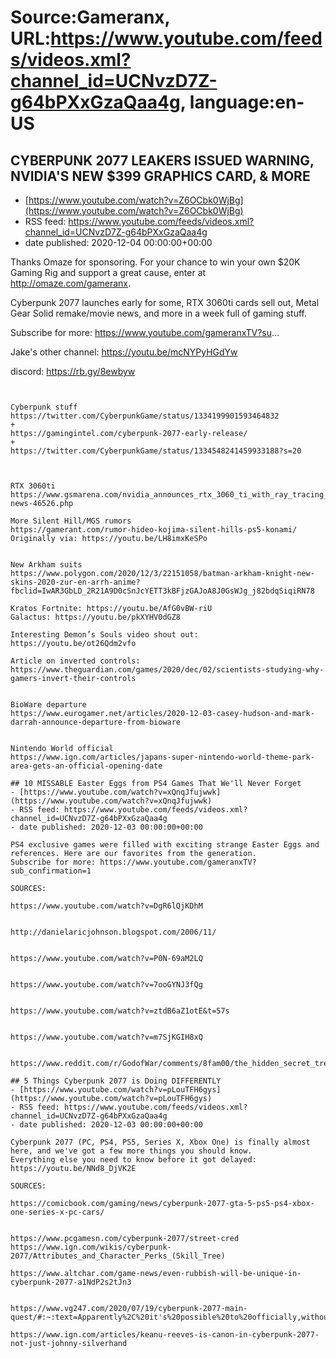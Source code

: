 # Source:Gameranx, URL:https://www.youtube.com/feeds/videos.xml?channel_id=UCNvzD7Z-g64bPXxGzaQaa4g, language:en-US

## CYBERPUNK 2077 LEAKERS ISSUED WARNING, NVIDIA'S NEW $399 GRAPHICS CARD, & MORE
 - [https://www.youtube.com/watch?v=Z6OCbk0WjBg](https://www.youtube.com/watch?v=Z6OCbk0WjBg)
 - RSS feed: https://www.youtube.com/feeds/videos.xml?channel_id=UCNvzD7Z-g64bPXxGzaQaa4g
 - date published: 2020-12-04 00:00:00+00:00

Thanks Omaze for sponsoring.  For your chance to win your own $20K Gaming Rig and support a great cause, enter at http://omaze.com/gameranx.

Cyberpunk 2077 launches early for some, RTX 3060ti cards sell out, Metal Gear Solid remake/movie news, and more in a week full of gaming stuff.

Subscribe for more: https://www.youtube.com/gameranxTV?su...

Jake's other channel: https://youtu.be/mcNYPyHGdYw

discord: https://rb.gy/8ewbyw                                           




 ~~~~STORIES~~~~


Cyberpunk stuff
https://twitter.com/CyberpunkGame/status/1334199901593464832
+
https://gamingintel.com/cyberpunk-2077-early-release/
+
https://twitter.com/CyberpunkGame/status/1334548241459933188?s=20



RTX 3060ti
https://www.gsmarena.com/nvidia_announces_rtx_3060_ti_with_ray_tracing_and_dlss_for_399-news-46526.php

More Silent Hill/MGS rumors
https://gamerant.com/rumor-hideo-kojima-silent-hills-ps5-konami/
Originally via: https://youtu.be/LH8imxKeSPo


New Arkham suits
https://www.polygon.com/2020/12/3/22151058/batman-arkham-knight-new-skins-2020-zur-en-arrh-anime?fbclid=IwAR3GbLD_2R21A9D0cSnJcYETT3kBFjzGAJoA8J0GsWJg_j82bdqSiqiRN78

Kratos Fortnite: https://youtu.be/AfG0vBW-riU
Galactus: https://youtu.be/pkXYHV0dGZ8

Interesting Demon’s Souls video shout out: https://youtu.be/ot26Qdm2vfo

Article on inverted controls:
https://www.theguardian.com/games/2020/dec/02/scientists-studying-why-gamers-invert-their-controls


BioWare departure
https://www.eurogamer.net/articles/2020-12-03-casey-hudson-and-mark-darrah-announce-departure-from-bioware


Nintendo World official
https://www.ign.com/articles/japans-super-nintendo-world-theme-park-area-gets-an-official-opening-date

## 10 MISSABLE Easter Eggs from PS4 Games That We'll Never Forget
 - [https://www.youtube.com/watch?v=xQnqJfujwwk](https://www.youtube.com/watch?v=xQnqJfujwwk)
 - RSS feed: https://www.youtube.com/feeds/videos.xml?channel_id=UCNvzD7Z-g64bPXxGzaQaa4g
 - date published: 2020-12-03 00:00:00+00:00

PS4 exclusive games were filled with exciting strange Easter Eggs and references. Here are our favorites from the generation.
Subscribe for more: https://www.youtube.com/gameranxTV?sub_confirmation=1

SOURCES:

https://www.youtube.com/watch?v=DgR6lQjKDhM


http://danielaricjohnson.blogspot.com/2006/11/


https://www.youtube.com/watch?v=P0N-69aM2LQ


https://www.youtube.com/watch?v=7ooGYNJ3fQg


https://www.youtube.com/watch?v=ztdB6aZ1otE&t=57s


https://www.youtube.com/watch?v=m7SjKGIH8xQ


https://www.reddit.com/r/GodofWar/comments/8fam00/the_hidden_secret_treasure_from_brok_and_sindri/

## 5 Things Cyberpunk 2077 is Doing DIFFERENTLY
 - [https://www.youtube.com/watch?v=pLouTFH6gys](https://www.youtube.com/watch?v=pLouTFH6gys)
 - RSS feed: https://www.youtube.com/feeds/videos.xml?channel_id=UCNvzD7Z-g64bPXxGzaQaa4g
 - date published: 2020-12-03 00:00:00+00:00

Cyberpunk 2077 (PC, PS4, PS5, Series X, Xbox One) is finally almost here, and we've got a few more things you should know.
Everything else you need to know before it got delayed: https://youtu.be/NNd8_DjVK2E

SOURCES:

https://comicbook.com/gaming/news/cyberpunk-2077-gta-5-ps5-ps4-xbox-one-series-x-pc-cars/
 

https://www.pcgamesn.com/cyberpunk-2077/street-cred
https://www.ign.com/wikis/cyberpunk-2077/Attributes_and_Character_Perks_(Skill_Tree)

https://www.altchar.com/game-news/even-rubbish-will-be-unique-in-cyberpunk-2077-a1NdP2s2tJn3


https://www.vg247.com/2020/07/19/cyberpunk-2077-main-quest/#:~:text=Apparently%2C%20it's%20possible%20to%20officially,without%20completing%20its%20main%20quest

https://www.ign.com/articles/keanu-reeves-is-canon-in-cyberpunk-2077-not-just-johnny-silverhand

